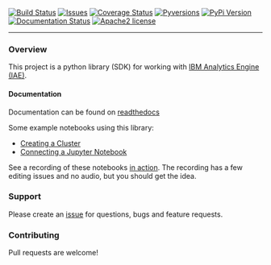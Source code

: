
[![Build Status](https://travis-ci.org/snowch/ibm-analytics-engine-python.svg?branch=master)](https://travis-ci.org/snowch/ibm-analytics-engine-python)
[![Issues](https://img.shields.io/github/issues/snowch/ibm-analytics-engine-python/bug.svg)](q=is%3Aissue+is%3Aopen+label%3A"bug")
[![Coverage Status](https://coveralls.io/repos/github/snowch/ibm-analytics-engine-python/badge.svg?branch=master)](https://coveralls.io/github/snowch/ibm-analytics-engine-python?branch=master)
[![Pyversions](https://img.shields.io/pypi/pyversions/ibm-analytics-engine-python.svg?style=flat-square)](https://pypi.python.org/pypi/ibm-analytics-engine-python)
[![PyPi Version](https://img.shields.io/pypi/v/ibm-analytics-engine-python.svg?style=flat-square)](https://pypi.python.org/pypi/ibm-analytics-engine-python)
[![Documentation Status](http://readthedocs.org/projects/ibm-analytics-engine-python/badge/?version=latest)](http://ibm-analytics-engine-python.readthedocs.io/en/latest/?badge=latest)
[![Apache2 license](http://img.shields.io/badge/license-apache2-brightgreen.svg)](http://opensource.org/licenses/Apache-2.0)

----

### Overview

This project is a python library (SDK) for working with [IBM Analytics Engine (IAE)](https://console.bluemix.net/docs/services/AnalyticsEngine/index.html).  

#### Documentation

Documentation can be found on [readthedocs](http://ibm-analytics-engine-python.readthedocs.io/en/latest/)

Some example notebooks using this library:

 - [Creating a Cluster](docs/example_notebooks/CreateCluster.ipynb)
 - [Connecting a Jupyter Notebook](docs/example_notebooks/DockerExampleNB2KG.ipynb)
 
See a recording of these notebooks [in action](https://m.youtube.com/watch?t=1s&v=3plYcRHvV9w).  The recording has a few editing issues and no audio, but you should get the idea.

### Support

Please create an [issue](https://github.com/snowch/ibm-analytics-engine-python/issues) for questions, bugs and feature requests.

### Contributing

Pull requests are welcome!

